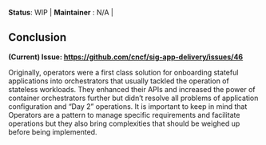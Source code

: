 **Status**: WIP | **Maintainer** : N/A |

## Conclusion
**(Current) Issue: https://github.com/cncf/sig-app-delivery/issues/46**

Originally, operators were a first class solution for onboarding stateful applications into orchestrators that usually tackled the operation of stateless workloads. They enhanced their APIs and increased the power of container orchestrators further but didn’t resolve all problems of application configuration and “Day 2” operations. It is important to keep in mind that Operators are a pattern to manage specific requirements and facilitate operations but they also bring complexities that should be weighed up before being implemented.
